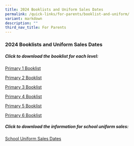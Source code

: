 ```yaml
---
title: 2024 Booklists and Uniform Sales Dates
permalink: /quick-links/for-parents/booklist-and-uniform/
variant: markdown
description: ""
third_nav_title: For Parents
---
```

### **2024 Booklists and Uniform Sales Dates**


##### Click to download the booklist for each level:

[](/files/Booklists%20and%20Uniform/2024_P1_BOOKLIST.pdf)[Primary 1 Booklist](https://www.woodlandspri.moe.edu.sg/files/Booklists%20and%20Uniform/2024_P1_BOOKLIST.pdf)

[](/files/Booklists%20and%20Uniform/2024_P2_BOOKLIST.pdf)[Primary 2 Booklist](https://www.woodlandspri.moe.edu.sg/files/Booklists%20and%20Uniform/2024_P2_BOOKLIST.pdf)

[](/files/Booklists%20and%20Uniform/2024_P3_BOOKLIST.pdf)[Primary 3 Booklist](https://www.woodlandspri.moe.edu.sg/files/Booklists%20and%20Uniform/2024_P3_BOOKLIST.pdf)

[](/files/Booklists%20and%20Uniform/2024_P4_BOOKLIST.pdf)[Primary 4 Booklist](https://www.woodlandspri.moe.edu.sg/files/Booklists%20and%20Uniform/2024_P4_BOOKLIST.pdf)

[](/files/Booklists%20and%20Uniform/2024_P5_BOOKLIST.pdf)[Primary 5 Booklist](https://www.woodlandspri.moe.edu.sg/files/Booklists%20and%20Uniform/2024_P5_BOOKLIST.pdf)

[](/files/Booklists%20and%20Uniform/2024_P6_BOOKLIST.pdf)[Primary 6 Booklist](https://www.woodlandspri.moe.edu.sg/files/Booklists%20and%20Uniform/2024_P6_BOOKLIST.pdf)



##### Click to download the information for school uniform sales:

[](/files/Booklists%20and%20Uniform/UNIFORM_SALES_DATES.pdf)[School Uniform Sales Dates](https://www.woodlandspri.moe.edu.sg/files/Booklists%20and%20Uniform/UNIFORM_SALES_DATES.pdf)
